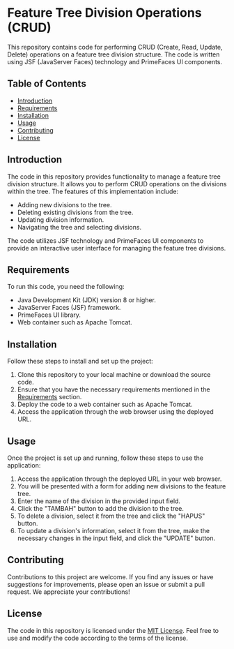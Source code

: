 # Feature Tree Division Operations (CRUD)
This repository contains code for performing CRUD (Create, Read, Update, Delete) operations on a feature tree division structure. The code is written using JSF (JavaServer Faces) technology and PrimeFaces UI components.

## Table of Contents
- [Introduction](#introduction)
- [Requirements](#requirements)
- [Installation](#installation)
- [Usage](#usage)
- [Contributing](#contributing)
- [License](#license)

## Introduction
The code in this repository provides functionality to manage a feature tree division structure. It allows you to perform CRUD operations on the divisions within the tree. The features of this implementation include:
- Adding new divisions to the tree.
- Deleting existing divisions from the tree.
- Updating division information.
- Navigating the tree and selecting divisions.

The code utilizes JSF technology and PrimeFaces UI components to provide an interactive user interface for managing the feature tree divisions.

## Requirements
To run this code, you need the following:
- Java Development Kit (JDK) version 8 or higher.
- JavaServer Faces (JSF) framework.
- PrimeFaces UI library.
- Web container such as Apache Tomcat.

## Installation
Follow these steps to install and set up the project:
1. Clone this repository to your local machine or download the source code.
2. Ensure that you have the necessary requirements mentioned in the [Requirements](#requirements) section.
3. Deploy the code to a web container such as Apache Tomcat.
4. Access the application through the web browser using the deployed URL.

## Usage
Once the project is set up and running, follow these steps to use the application:
1. Access the application through the deployed URL in your web browser.
2. You will be presented with a form for adding new divisions to the feature tree.
3. Enter the name of the division in the provided input field.
4. Click the "TAMBAH" button to add the division to the tree.
5. To delete a division, select it from the tree and click the "HAPUS" button.
6. To update a division's information, select it from the tree, make the necessary changes in the input field, and click the "UPDATE" button.

## Contributing
Contributions to this project are welcome. If you find any issues or have suggestions for improvements, please open an issue or submit a pull request. We appreciate your contributions!

## License
The code in this repository is licensed under the [MIT License](LICENSE). Feel free to use and modify the code according to the terms of the license.
